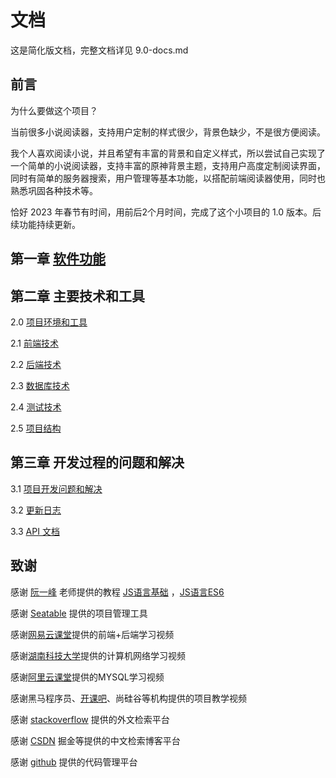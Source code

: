 # 文档

这是简化版文档，完整文档详见 9.0-docs.md 

## 前言

为什么要做这个项目？

当前很多小说阅读器，支持用户定制的样式很少，背景色缺少，不是很方便阅读。

我个人喜欢阅读小说，并且希望有丰富的背景和自定义样式，所以尝试自己实现了一个简单的小说阅读器，支持丰富的原神背景主题，支持用户高度定制阅读界面，同时有简单的服务器搜索，用户管理等基本功能，以搭配前端阅读器使用，同时也熟悉巩固各种技术等。

恰好 2023 年春节有时间，用前后2个月时间，完成了这个小项目的 1.0 版本。后续功能持续更新。

## 第一章 [软件功能](./1.0-feature.md)

## 第二章 主要技术和工具

2.0 [项目环境和工具](./2.0-env.md)

2.1 [前端技术](./2.1-frontend.md)

2.2 [后端技术](./2.2-backend.md)

2.3 [数据库技术](./2.3-db.md)

2.4 [测试技术](./2.4-test.md)

2.5 [项目结构](./2.5-structure.md)

## 第三章 开发过程的问题和解决

3.1 [项目开发问题和解决](./3.1-issues.md)

3.2 [更新日志](./3.2-change.md)

3.3 [API 文档](./3.3-api.md)

## 致谢

感谢 [阮一峰](https://www.ruanyifeng.com/) 老师提供的教程 [JS语言基础](https://github.com/Michael18811380328/HelloBlog/tree/main/book/docs/ebook-JS-basic) ，[JS语言ES6](https://github.com/Michael18811380328/HelloBlog/tree/main/book/docs/ebook-JSES6-RYF)

感谢 [Seatable](https://www.seatable.cn/) 提供的项目管理工具

感谢[网易云课堂](https://github.com/Michael18811380328/HelloBlog/tree/master/book/docs/ebook-netease-senior-frontend)提供的前端+后端学习视频

感谢[湖南科技大学](https://github.com/Michael18811380328/HelloBlog/tree/master/book/docs/ebook-network-basic)提供的计算机网络学习视频

感谢[阿里云课堂](https://github.com/Michael18811380328/HelloBlog/tree/master/backend/docs/backend-sql)提供的MYSQL学习视频

感谢黑马程序员、[开课吧](https://github.com/Michael18811380328/HelloBlog/tree/master/book/docs/ebook-kaikeba-frontend)、尚硅谷等机构提供的项目教学视频

感谢 [stackoverflow](https://stackoverflow.com/users/14245047/michael-an) 提供的外文检索平台

感谢 [CSDN](https://blog.csdn.net/weixin_41697143) 掘金等提供的中文检索博客平台

感谢 [github](https://github.com/Michael18811380328/) 提供的代码管理平台
